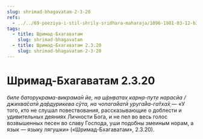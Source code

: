 ```yaml
---
slug: shrimad-bhagavatam-2-3-20
refs:
  - ../../69-poeziya-i-stil-shrily-sridhara-maharaja/1096-1981-03-12-b3-pisaniya-vysshego-urovnya-sovmeshhayut-poetichnost-i-filosofskuyu-glubinu.md
tags:
  - title: Шримад-Бхагаватам
    slug: shrimad-bhagavatam
  - title: Шримад-Бхагаватам 2.3.20
    slug: shrimad-bhagavatam-2-3-20
---
```


# Шримад-Бхагаватам 2.3.20

*биле баторукрама-викрама̄н йе, на ш́р̣н̣ватах̣ карн̣а-пут̣е нарасйа / джихва̄сатӣ да̄рдурикева сӯта, на чопага̄йатй уруга̄йа-га̄тха̄х̣* — «У того, кто не слушал повествования, рассказывающие о доблести и удивительных деяниях Личности Бога, и не пел во весь голос возвышенных песен во славу Господа, уши подобны змеиным норам, а язык — языку лягушки» («Шримад-Бхагаватам», 2.3.20).

